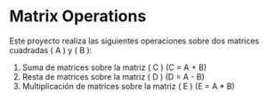 # Matrix Operations

Este proyecto realiza las siguientes operaciones sobre dos matrices cuadradas \( A \) y \( B \):

1. Suma de matrices sobre la matriz \( C \) (C = A + B)
2. Resta de matrices sobre la matriz \( D \) (D = A - B)
3. Multiplicación de matrices sobre la matriz \( E \) (E = A * B)